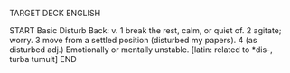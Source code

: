 TARGET DECK
ENGLISH

START
Basic
Disturb
Back: v. 1 break the rest, calm, or quiet of. 2 agitate; worry. 3 move from a settled position (disturbed my papers). 4 (as disturbed adj.) Emotionally or mentally unstable. [latin: related to *dis-, turba tumult]
END
